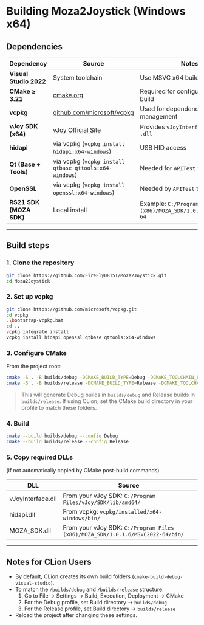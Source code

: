 # Building Moza2Joystick (Windows x64)

## Dependencies
| Dependency              | Source                                                            | Notes                                                          |
|-------------------------|-------------------------------------------------------------------|----------------------------------------------------------------|
| **Visual Studio 2022**  | System toolchain                                                  | Use MSVC x64 build tools                                       |
| **CMake ≥ 3.21**        | [cmake.org](https://cmake.org/download/)                          | Required for configuration and build                           |
| **vcpkg**               | [github.com/microsoft/vcpkg](https://github.com/microsoft/vcpkg)  | Used for dependency management                                 |
| **vJoy SDK (x64)**      | [vJoy Official Site](https://sourceforge.net/projects/vjoystick/) | Provides `vJoyInterface.lib` and `.dll`                        |
| **hidapi**              | via vcpkg (`vcpkg install hidapi:x64-windows`)                    | USB HID access                                                 |
| **Qt (Base + Tools)**   | via vcpkg (`vcpkg install qtbase qttools:x64-windows`)            | Needed for `APITest` target                                    |
| **OpenSSL**             | via vcpkg (`vcpkg install openssl:x64-windows`)                   | Needed by `APITest` target                                     |
| **RS21 SDK (MOZA SDK)** | Local install                                                     | Example: `C:/Program Files (x86)/MOZA_SDK/1.0.0.7/MSVC2019-64` |

---

## Build steps
### 1. Clone the repository
```bash
git clone https://github.com/FireFly08151/Moza2Joystick.git
cd Moza2Joystick
```
### 2. Set up vcpkg
```bash
git clone https://github.com/microsoft/vcpkg.git
cd vcpkg
.\bootstrap-vcpkg.bat
cd ..
vcpkg integrate install
vcpkg install hidapi openssl qtbase qttools:x64-windows
```
### 3. Configure CMake
From the project root:
```bash
cmake -S . -B builds/debug -DCMAKE_BUILD_TYPE=Debug -DCMAKE_TOOLCHAIN_FILE=<path_to_vcpkg>/scripts/buildsystems/vcpkg.cmake
cmake -S . -B builds/release -DCMAKE_BUILD_TYPE=Release -DCMAKE_TOOLCHAIN_FILE=<path_to_vcpkg>/scripts/buildsystems/vcpkg.cmake
```
> This will generate Debug builds in `builds/debug` and Release builds in `builds/release`.
If using CLion, set the CMake build directory in your profile to match these folders.

### 4. Build
```bash
cmake --build builds/debug --config Debug
cmake --build builds/release --config Release
```
### 5. Copy required DLLs
(if not automatically copied by CMake post-build commands)

| DLL               | Source                                                                         |
|-------------------|--------------------------------------------------------------------------------|
| vJoyInterface.dll | From your vJoy SDK: `C:/Program Files/vJoy/SDK/lib/amd64/`                     |
| hidapi.dll        | From vcpkg: `vcpkg/installed/x64-windows/bin/`                                 |
| MOZA_SDK.dll      | From your vJoy SDK: `C:/Program Files (x86)/MOZA_SDK/1.0.1.6/MSVC2022-64/bin/` |

---

## Notes for CLion Users

- By default, CLion creates its own build folders (`cmake-build-debug-visual-studio`).
- To match the `/builds/debug` and `/builds/release` structure:
  1. Go to File &rarr; Settings &rarr; Build, Execution, Deployment &rarr; CMake
  2. For the Debug profile, set Build directory &rarr; `builds/debug`
  3. For the Release profile, set Build directory &rarr; `builds/release`
- Reload the project after changing these settings.

